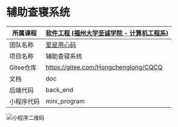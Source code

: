 # 辅助查寝系统

| 所属课程 |[软件工程 (福州大学至诚学院 - 计算机工程系)](https://edu.cnblogs.com/campus/fzzcxy/SE?filter=all_members)|
| -------- | -------------------------------------------- |
| 团队名称 | [爱是用心码](https://www.cnblogs.com/yongxinma/)      |
| 项目名称 | 辅助查寝系统   |
|  Gitee仓库| https://gitee.com/Hongchenglong/CQCQ |
| 文档 | doc |
| 后端代码 | back_end |
| 小程序代码 | mini_program |

![小程序二维码](http://oeong.xyz/cqcq/public/QRcode.png)
